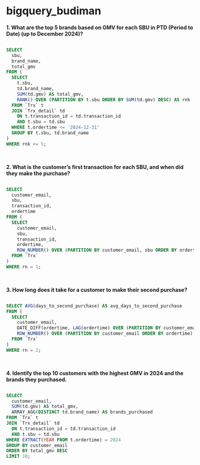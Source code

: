# bigquery_budiman


**1. What are the top 5 brands based on GMV for each SBU in PTD (Period to Date) (up to December 2024)?** 
```sql

SELECT 
  sbu,
  brand_name,
  total_gmv
FROM (
  SELECT 
    t.sbu,
    td.brand_name,
    SUM(td.gmv) AS total_gmv,
    RANK() OVER (PARTITION BY t.sbu ORDER BY SUM(td.gmv) DESC) AS rnk
  FROM `Trx` t
  JOIN `Trx_detail` td 
    ON t.transaction_id = td.transaction_id 
    AND t.sbu = td.sbu
  WHERE t.ordertime <= '2024-12-31'
  GROUP BY t.sbu, td.brand_name
)
WHERE rnk <= 5;

```
<br>

**2. What is the customer’s first transaction for each SBU, and when did they make the purchase?**
```sql

SELECT 
  customer_email,
  sbu,
  transaction_id,
  ordertime
FROM (
  SELECT 
    customer_email,
    sbu,
    transaction_id,
    ordertime,
    ROW_NUMBER() OVER (PARTITION BY customer_email, sbu ORDER BY ordertime) AS rn
  FROM `Trx`
)
WHERE rn = 1;

```
<br>

**3. How long does it take for a customer to make their second purchase?**
```sql

SELECT AVG(days_to_second_purchase) AS avg_days_to_second_purchase
FROM (
  SELECT 
    customer_email,
    DATE_DIFF(ordertime, LAG(ordertime) OVER (PARTITION BY customer_email ORDER BY ordertime), DAY) AS days_to_second_purchase,
    ROW_NUMBER() OVER (PARTITION BY customer_email ORDER BY ordertime) AS rn
  FROM `Trx`
)
WHERE rn = 2;

```
<br>

**4. Identify the top 10 customers with the highest GMV in 2024 and the brands they purchased.**
```sql

SELECT 
  customer_email,
  SUM(td.gmv) AS total_gmv,
  ARRAY_AGG(DISTINCT td.brand_name) AS brands_purchased
FROM `Trx` t
JOIN `Trx_detail` td 
  ON t.transaction_id = td.transaction_id 
  AND t.sbu = td.sbu
WHERE EXTRACT(YEAR FROM t.ordertime) = 2024
GROUP BY customer_email
ORDER BY total_gmv DESC
LIMIT 10;

```
   

